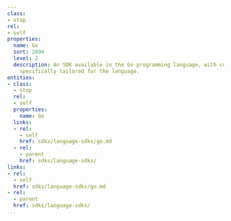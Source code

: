 ```yaml
---
class:
- stop
rel:
- self
properties:
  name: Go
  sort: 2894
  level: 2
  description: An SDK available in the Go programming language, with consideration
    specifically tailored for the language.
entities:
- class:
  - stop
  rel:
  - self
  properties:
    name: Go
  links:
  - rel:
    - self
    href: sdks/language-sdks/go.md
  - rel:
    - parent
    href: sdks/language-sdks/
links:
- rel:
  - self
  href: sdks/language-sdks/go.md
- rel:
  - parent
  href: sdks/language-sdks/
...
```


